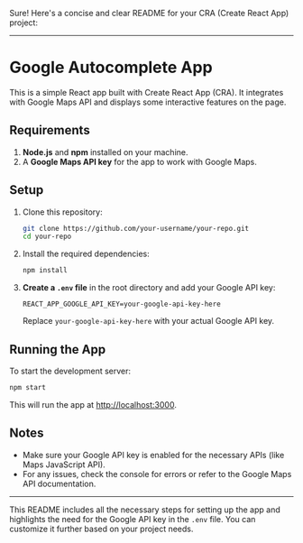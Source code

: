 Sure! Here's a concise and clear README for your CRA (Create React App) project:

---

# Google Autocomplete App

This is a simple React app built with Create React App (CRA). It integrates with Google Maps API and displays some interactive features on the page.

## Requirements

1. **Node.js** and **npm** installed on your machine.
2. A **Google Maps API key** for the app to work with Google Maps.

## Setup

1. Clone this repository:

   ```bash
   git clone https://github.com/your-username/your-repo.git
   cd your-repo
   ```

2. Install the required dependencies:

   ```bash
   npm install
   ```

3. **Create a `.env` file** in the root directory and add your Google API key:

   ```
   REACT_APP_GOOGLE_API_KEY=your-google-api-key-here
   ```

   Replace `your-google-api-key-here` with your actual Google API key.

## Running the App

To start the development server:

```bash
npm start
```

This will run the app at [http://localhost:3000](http://localhost:3000).

## Notes

- Make sure your Google API key is enabled for the necessary APIs (like Maps JavaScript API).
- For any issues, check the console for errors or refer to the Google Maps API documentation.

---

This README includes all the necessary steps for setting up the app and highlights the need for the Google API key in the `.env` file. You can customize it further based on your project needs.
